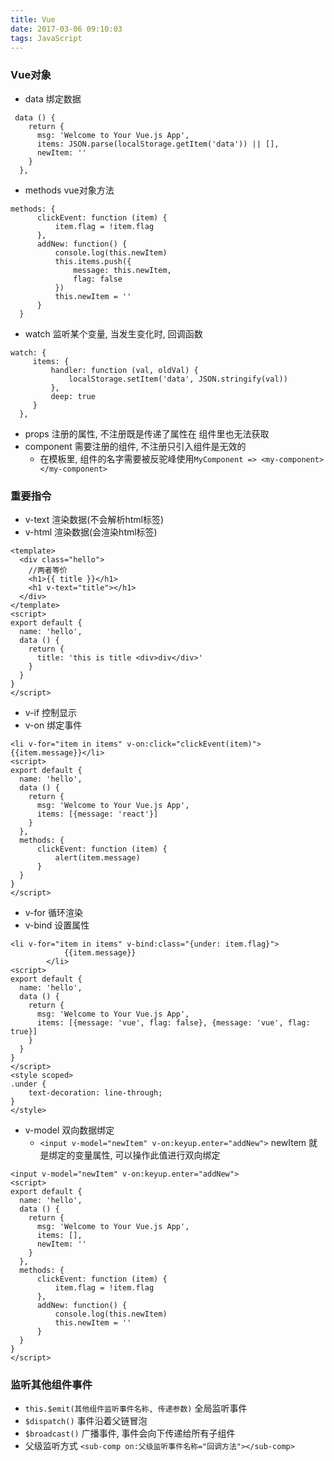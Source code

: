 ```yaml
---
title: Vue
date: 2017-03-06 09:10:03
tags: JavaScript
---
```

### Vue对象
- data 绑定数据
```
 data () {
    return {
      msg: 'Welcome to Your Vue.js App',
      items: JSON.parse(localStorage.getItem('data')) || [],
      newItem: ''
    }
  },
```
- methods vue对象方法
```
methods: {
      clickEvent: function (item) {
          item.flag = !item.flag
      },
      addNew: function() {
          console.log(this.newItem)
          this.items.push({
              message: this.newItem,
              flag: false
          })
          this.newItem = ''
      }
  }
 ```
- watch 监听某个变量, 当发生变化时, 回调函数
```
watch: {
     items: {
         handler: function (val, oldVal) {
             localStorage.setItem('data', JSON.stringify(val))
         },
         deep: true
     } 
  },
```
- props 注册的属性, 不注册既是传递了属性在 组件里也无法获取
- component 需要注册的组件, 不注册只引入组件是无效的
    + 在模板里, 组件的名字需要被反驼峰使用`MyComponent => <my-component></my-component>`

### 重要指令
- v-text 渲染数据(不会解析html标签)
- v-html 渲染数据(会渲染html标签)
```
<template>
  <div class="hello">
    //两者等价
    <h1>{{ title }}</h1>
    <h1 v-text="title"></h1>
  </div>
</template>
<script>
export default {
  name: 'hello',
  data () {
    return {
      title: 'this is title <div>div</div>'
    }
  }
}
</script>
```
- v-if 控制显示
- v-on 绑定事件
```
<li v-for="item in items" v-on:click="clickEvent(item)">{{item.message}}</li>
<script>
export default {
  name: 'hello',
  data () {
    return {
      msg: 'Welcome to Your Vue.js App',
      items: [{message: 'react'}]
    }
  },
  methods: {
      clickEvent: function (item) {
          alert(item.message)
      }
  }
}
</script>

```
- v-for 循环渲染
- v-bind 设置属性
```
<li v-for="item in items" v-bind:class="{under: item.flag}">
            {{item.message}}
        </li>
<script>
export default {
  name: 'hello',
  data () {
    return {
      msg: 'Welcome to Your Vue.js App',
      items: [{message: 'vue', flag: false}, {message: 'vue', flag: true}]
    }
  }
}
</script>
<style scoped>
.under {
    text-decoration: line-through;
}
</style>
```
- v-model 双向数据绑定
    + `<input v-model="newItem" v-on:keyup.enter="addNew">` newItem 就是绑定的变量属性, 可以操作此值进行双向绑定
```
<input v-model="newItem" v-on:keyup.enter="addNew">
<script>
export default {
  name: 'hello',
  data () {
    return {
      msg: 'Welcome to Your Vue.js App',
      items: [],
      newItem: ''
    }
  },
  methods: {
      clickEvent: function (item) {
          item.flag = !item.flag
      },
      addNew: function() {
          console.log(this.newItem)
          this.newItem = ''
      }
  }
}
</script>
```
### 监听其他组件事件
- `this.$emit(其他组件监听事件名称, 传递参数)` 全局监听事件
- `$dispatch()` 事件沿着父链冒泡
- `$broadcast()` 广播事件, 事件会向下传递给所有子组件
- 父级监听方式 `<sub-comp on:父级监听事件名称="回调方法"></sub-comp>`
